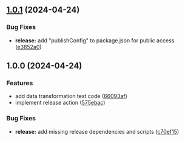 ## [1.0.1](https://github.com/spread-ai/studio-essentials/compare/v1.0.0...v1.0.1) (2024-04-24)


### Bug Fixes

* **release:** add "publishConfig" to package.json for public access ([e3852a0](https://github.com/spread-ai/studio-essentials/commit/e3852a00f3a74b5ce43a9e3bf5d0c6aab9e1787d))

## 1.0.0 (2024-04-24)


### Features

* add data transformation test code ([66093af](https://github.com/spread-ai/studio-essentials/commit/66093af771c20bfb7bfb06f6d70a0f425873107a))
* implement release action ([575ebac](https://github.com/spread-ai/studio-essentials/commit/575ebac0777e5e965a68caa949f0e0d7b1aeadf4))


### Bug Fixes

* **release:** add missing release dependencies and scripts ([c70ef15](https://github.com/spread-ai/studio-essentials/commit/c70ef15257c9ecddd929e0157120f122cc740fa9))
